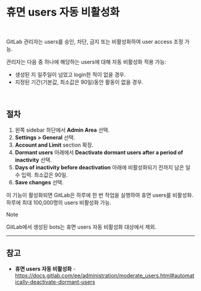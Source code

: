 # 휴면 users 자동 비활성화

<br>

GitLab 관리자는 users를 승인, 차단, 금지 또는 비활성화하여 user access 조정 가능.

관리자는 다음 중 하나에 해당하는 users에 대해 자동 비활성화 적용 가능:
- 생성된 지 일주일이 넘었고 login한 적이 없을 경우.
- 지정된 기간(기본값, 최소값은 90일)동안 활동이 없을 경우.

<br>

## 절차
1. 왼쪽 sidebar 하단에서 **Admin Area** 선택.
2. **Settings > General** 선택.
3. **Account and Limit** section 확장.
4. **Dormant users** 아래에서 **Deactivate dormant users after a period of inactivity** 선택.
5. **Days of inactivity before deactivation** 아래에 비활성화되기 전까지 남은 일수 입력. 최소값은 90일.
6. **Save changes** 선택.

이 기능이 활성화되면 GitLab은 하루에 한 번 작업을 실행하여 휴면 users를 비활성화.  
하루에 최대 100,000명의 users 비활성화 가능.

> [!NOTE]  
> GitLab에서 생성된 bots는 휴면 users 자동 비활성화 대상에서 제외.

<hr>

## 참고
- **휴면 users 자동 비활성화** - https://docs.gitlab.com/ee/administration/moderate_users.html#automatically-deactivate-dormant-users
